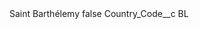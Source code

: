 <?xml version="1.0" encoding="UTF-8"?>
<CustomMetadata xmlns="http://soap.sforce.com/2006/04/metadata" xmlns:xsi="http://www.w3.org/2001/XMLSchema-instance" xmlns:xsd="http://www.w3.org/2001/XMLSchema">
    <label>Saint Barthélemy</label>
    <protected>false</protected>
    <values>
        <field>Country_Code__c</field>
        <value xsi:type="xsd:string">BL</value>
    </values>
</CustomMetadata>
